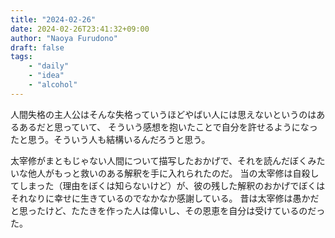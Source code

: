 ```yaml
---
title: "2024-02-26"
date: 2024-02-26T23:41:32+09:00
author: "Naoya Furudono"
draft: false
tags:
    - "daily"
    - "idea"
    - "alcohol"
---
```


人間失格の主人公はそんな失格っていうほどやばい人には思えないというのはあるあるだと思っていて、
そういう感想を抱いたことで自分を許せるようになったと思う。そういう人も結構いるんだろうと思う。

太宰修がまともじゃない人間について描写したおかげで、それを読んだぼくみたいな他人がもっと救いのある解釈を手に入れられたのだ。
当の太宰修は自殺してしまった（理由をぼくは知らないけど）が、彼の残した解釈のおかげでぼくはそれなりに幸せに生きているのでなかなか感謝している。
昔は太宰修は愚かだと思ったけど、たたきを作った人は偉いし、その恩恵を自分は受けているのだった。

